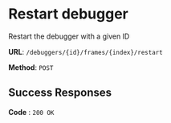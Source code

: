 # Restart debugger

Restart the debugger with a given ID

**URL**: `/debuggers/{id}/frames/{index}/restart`

**Method**: `POST`

## Success Responses

**Code** : `200 OK`
